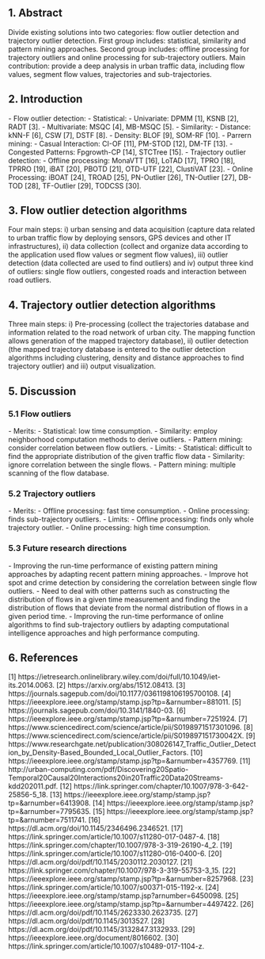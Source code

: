 <h2>1. Abstract</h2>
Divide existing solutions into two categories: flow outlier detection and trajectory outlier detection. First group includes: statistical, similarity and pattern mining approaches. Second group includes: offline processing for trajectory outliers and online processing for sub-trajectory outliers. Main contribution: provide a deep analysis in urban traffic data, including flow values, segment flow values, trajectories and sub-trajectories.
<h2>2. Introduction</h2>
- Flow outlier detection:
	- Statistical: 
		- Univariate: DPMM [1], KSNB [2], RADT [3].
		- Multivariate: MSQC [4], MB-MSQC [5].
	- Similarity: 
		- Distance: kNN-F [6], CSW [7], DSTF [8].
		- Density: BLOF [9], SOM-RF [10].
	- Parrern mining: 
		- Casual Interaction: CI-OF [11], PM-STOD [12], DM-TF [13].
		- Congested Patterns: Fpgrowth-CP [14], STCTree [15].
- Trajectory outlier detection:
	- Offline processing: MonaVTT [16], LoTAD [17], TPRO [18], TPRRO [19], iBAT [20], PBOTD [21], OTD-UTF [22], ClustiVAT [23].
	- Online Processing: iBOAT [24], TROAD [25], PN-Outlier [26], TN-Outlier [27], DB-TOD [28], TF-Outlier [29], TODCSS [30].
<h2>3. Flow outlier detection algorithms</h2>
Four main steps: i) urban sensing and data acquisition (capture data related to urban traffic flow by deploying sensors, GPS devices and other IT infrastructures), ii) data collection (collect and organize data according to the application used flow values or segment flow values), iii) outlier detection (data collected are used to find outliers) and iv) output three kind of outliers: single flow outliers, congested roads and interaction between road outliers. 
<h2>4. Trajectory outlier detection algorithms</h2>
Three main steps: i) Pre-processing (collect the trajectories database and information related to the road network of urban city. The mapping function allows generation of the mapped trajectory database), ii) outlier detection (the mapped trajectory database is entered to the outlier detection algorithms including clustering, density and distance approaches to find trajectory outlier) and iii) output visualization.
<h2>5. Discussion</h2>
<h3>5.1 Flow outliers</h3>
- Merits:
	- Statistical: low time consumption.
	- Similarity: employ neighborhood computation methods to derive outliers.
	- Pattern mining: consider correlation between flow outliers.
- Limits:
	- Statistical: difficult to find the appropriate distribution of the given traffic flow data
	- Similarity: ignore correlation between the single flows.
	- Pattern mining: multiple scanning of the flow database.
<h3>5.2 Trajectory outliers</h3>
- Merits:
	- Offline processing: fast time consumption.
	- Online processing: finds sub-trajectory outliers.
- Limits:
	- Offline processing: finds only whole trajectory outlier.
	- Online processing: high time consumption.
<h3>5.3 Future research directions</h3>
- Improving the run-time performance of existing pattern mining approaches by adapting recent pattern mining approaches.
- Improve hot spot and crime detection by considering the correlation between single flow outliers.
- Need to deal with other patterns such as constructing the distribution of flows in a given time measurement and finding the distribution of flows that deviate from the normal distribution of flows in a given period time.
- Improving the run-time performance of online algorithms to find sub-trajectory outliers by adapting computational intelligence approaches and high performance computing.
<h2>6. References</h2>
[1] https://ietresearch.onlinelibrary.wiley.com/doi/full/10.1049/iet-its.2014.0063.
[2] https://arxiv.org/abs/1512.08413.
[3] https://journals.sagepub.com/doi/10.1177/0361198106195700108.
[4] https://ieeexplore.ieee.org/stamp/stamp.jsp?tp=&arnumber=881011.
[5] https://journals.sagepub.com/doi/10.3141/1840-03.
[6] https://ieeexplore.ieee.org/stamp/stamp.jsp?tp=&arnumber=7251924.
[7] https://www.sciencedirect.com/science/article/pii/S0198971517301096.
[8] https://www.sciencedirect.com/science/article/pii/S019897151730042X.
[9] https://www.researchgate.net/publication/308026147_Traffic_Outlier_Detection_by_Density-Based_Bounded_Local_Outlier_Factors.
[10] https://ieeexplore.ieee.org/stamp/stamp.jsp?tp=&arnumber=4357769.
[11] http://urban-computing.com/pdf/Discovering20Spatio-Temporal20Causal20Interactions20in20Traffic20Data20Streams-kdd202011.pdf.
[12] https://link.springer.com/chapter/10.1007/978-3-642-25856-5_18.
[13] https://ieeexplore.ieee.org/stamp/stamp.jsp?tp=&arnumber=6413908.
[14] https://ieeexplore.ieee.org/stamp/stamp.jsp?tp=&arnumber=7795635.
[15] https://ieeexplore.ieee.org/stamp/stamp.jsp?tp=&arnumber=7511741.
[16] https://dl.acm.org/doi/10.1145/2346496.2346521.
[17] https://link.springer.com/article/10.1007/s11280-017-0487-4.
[18] https://link.springer.com/chapter/10.1007/978-3-319-26190-4_2.
[19] https://link.springer.com/article/10.1007/s11280-016-0400-6.
[20] https://dl.acm.org/doi/pdf/10.1145/2030112.2030127.
[21] https://link.springer.com/chapter/10.1007/978-3-319-55753-3_15.
[22] https://ieeexplore.ieee.org/stamp/stamp.jsp?tp=&arnumber=8257968.
[23] https://link.springer.com/article/10.1007/s00371-015-1192-x.
[24] https://ieeexplore.ieee.org/stamp/stamp.jsp?arnumber=6450098.
[25] https://ieeexplore.ieee.org/stamp/stamp.jsp?tp=&arnumber=4497422.
[26] https://dl.acm.org/doi/pdf/10.1145/2623330.2623735.
[27] https://dl.acm.org/doi/pdf/10.1145/3013527.
[28] https://dl.acm.org/doi/pdf/10.1145/3132847.3132933.
[29] https://ieeexplore.ieee.org/document/8016602.
[30] https://link.springer.com/article/10.1007/s10489-017-1104-z.
